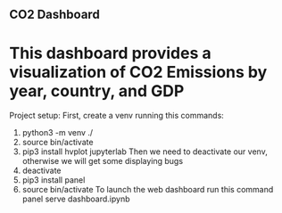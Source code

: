 ## CO2 Dashboard
# This dashboard provides a visualization of CO2 Emissions by year, country, and GDP
Project setup:
First, create a venv running this commands:
1. python3 -m venv ./
2. source bin/activate
3. pip3 install hvplot jupyterlab
Then we need to deactivate our venv, otherwise we will get some displaying bugs
4. deactivate
5. pip3 install panel
6. source bin/activate
To launch the web dashboard run this command
panel serve dashboard.ipynb
